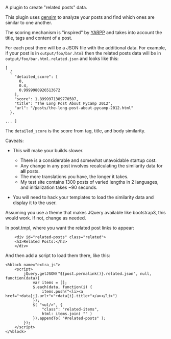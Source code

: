 A plugin to create "related posts" data.

This plugin uses [gensim](https://radimrehurek.com/gensim/) to
analyze your posts and find which ones are similar to one another.

The scoring mechanism is "inspired" by [YARPP](https://www.slideshare.net/mitcho/the-yet-another-related-posts-plugin-algorithm-explained/9)
and takes into account the title, tags and content of a post.

For each post there will be a JSON file with the additional data.
For example, if your post is in `output/foo/bar.html` then
the related posts data will be in `output/foo/bar.html.related.json`
and looks like this:

```
[
  {
    "detailed_score": [
      0,
      0.4,
      0.9999980926513672
    ],
    "score": 1.8999971389770507,
    "title": "The Long Post About PyCamp 2012",
    "url": "/posts/the-long-post-about-pycamp-2012.html"
  },

... ]
```

The `detailed_score` is the score from tag, title, and body similarity.

Caveats:

* This will make your builds slower.

  * There is a considerable and somewhat unavoidable startup cost.
  * Any change in any post involves recalculating the
    similarity data for **all** posts.
  * The more translations you have, the longer it takes.
  * My test site contains 1300 posts of varied lengths in 2 languages,
    and initialization takes ~90 seconds.

* You will need to hack your templates to load the
  similarity data and display it to the user.

Assuming you use a theme that makes JQuery available like bootstrap3,
this would work. If not, change as needed.

In post.tmpl, where you want the related post links to appear:

```
    <div id="related-posts" class="related">
    <h3>Related Posts:</h3>
    </div>
```

And then add a script to load them there, like this:

```
<%block name="extra_js">
    <script>
        jQuery.getJSON("${post.permalink()}.related.json", null, function(data){
            var items = [];
            $.each(data, function(i) {
                items.push("<li><a href="+data[i].url+">"+data[i].title+"</a></li>")
            });
            $( "<ul/>", {
                "class": "related-items",
                html: items.join( "" )
            }).appendTo( "#related-posts" );
        });
    </script>
</%block>

```
